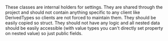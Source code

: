 ﻿These classes are internal holders for settings. 
They are shared through the project and should not contain anything specific to any client like DerivedTypes so clients are not forced to maintain them.
They should be easily copied so struct.
They should not have any logic and all nested data should be easily accessible (with value types you can't directly set property on nested value) so just public fields.
